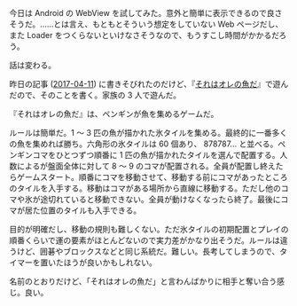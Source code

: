 今日は Android の WebView を試してみた。意外と簡単に表示できるので良さそうだ。……とは言え、もともとそういう想定をしていない Web ページだし、また Loader をつくらないといけなさそうなので、もうすこし時間がかかるだろう。

話は変わる。

昨日の記事 ([2017-04-11][]) に書きそびれたのだけど、『[それはオレの魚だ](https://www.amazon.co.jp/dp/B005FEOYK8)』で遊んだので、そのことを書く。家族の 3 人で遊んだ。

『それはオレの魚だ』は、ペンギンが魚を集めるゲームだ。

ルールは簡単だ。1 〜 3 匹の魚が描かれた氷タイルを集める。最終的に一番多くの魚を集めれば勝ち。六角形の氷タイルは 60 個あり、 878787... と並べる。ペンギンコマをひとつずつ順番に 1 匹の魚が描かれたタイルを選んで配置する。人数によるが盤面全体に対して 8 〜 9 のコマが配置される。全員が配置し終えたらゲームスタート。順番にコマを移動させて、移動する前にコマがあったところのタイルを入手する。移動はコマがある場所から直線に移動する。ただし他のコマや氷が途切れていると移動できない。全員が動けなくなったら終了。最後にコマが居た位置のタイルも入手できる。

目的が明確だし、移動の規則も難しくない。ただ氷タイルの初期配置とプレイの順番くらいで運の要素がほとんどないので実力差がかなり出そうだ。ルールは違うけど、囲碁やブロックスなどと同じ系統だ。難しい。長考してしまうので、タイマーを置いたほうが良いかもしれない。

名前のとおりだけど、「それはオレの魚だ」と言わんばかりに相手と奪い合う感じ。良い。

[2017-04-11]: http://blog.bouzuya.net/2017/04/11/
